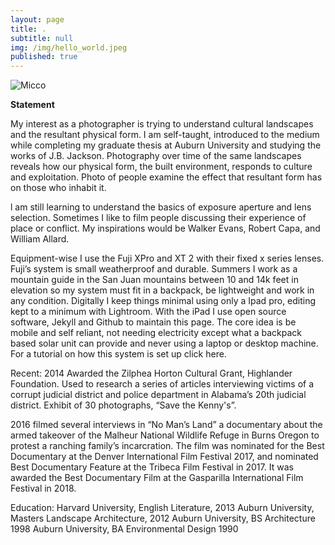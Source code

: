 ```yaml
---
layout: page
title: .
subtitle: null
img: /img/hello_world.jpeg
published: true
---
```


<img src="https://jonbcarroll.s3.us-east-2.amazonaws.com/witness.jpg" alt="Micco">

<br  />
<p>
<strong>Statement</strong>
<p>My interest as a photographer is trying to understand cultural landscapes and the resultant physical form. I am self-taught, introduced to the medium while completing my graduate thesis at Auburn University and studying the works of J.B. Jackson. Photography over time of the same landscapes reveals how our physical form, the built environment, responds to culture and exploitation. Photo of people examine the effect that resultant form has on those who inhabit it.

<p>l am still learning to understand the basics of exposure aperture and lens selection. Sometimes I like to film people discussing their experience of place or conflict. My inspirations would be Walker Evans, Robert Capa, and William Allard. 

Equipment-wise I use the Fuji XPro and XT 2 with their fixed x series lenses. Fuji’s system is small weatherproof and durable. Summers I work as a mountain guide in the San Juan mountains between 10 and 14k feet in elevation so my system must fit in a backpack, be lightweight and work in any condition.
Digitally I keep things minimal using only a Ipad pro, editing kept to a minimum with Lightroom. With the iPad I use open source software, Jekyll and Github to maintain this page. The core idea is be mobile and self reliant, not needing electricity except what a backpack based solar unit can provide and never using a laptop or desktop machine.
For a tutorial on how this system is set up click here.

<p>Recent:
2014 Awarded the Zilphea Horton Cultural Grant, Highlander Foundation. Used to research a series of articles interviewing victims of a corrupt judicial district and police department in Alabama’s 20th judicial district. Exhibit of 30 photographs, “Save the Kenny's”.

<p>2016 filmed several interviews in “No Man’s Land” a documentary about the armed takeover of the Malheur National Wildlife Refuge in Burns Oregon to protest a ranching family’s incarcration. The film was nominated for the Best Documentary at the Denver International Film Festival 2017, and nominated Best Documentary Feature at the Tribeca Film Festival in 2017. It was awarded the Best Documentary Film at the Gasparilla International Film Festival in 2018. 

<p>Education:
Harvard University, English Literature, 2013
Auburn University, Masters Landscape Architecture, 2012
Auburn University, BS Architecture 1998
Auburn University, BA Environmental Design 1990

